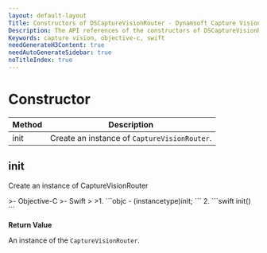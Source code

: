```yaml
---
layout: default-layout
Title: Constructors of DSCaptureVisionRouter - Dynamsoft Capture Vision Router Module iOS Edition API Reference
Description: The API references of the constructors of DSCaptureVisionRouter.
Keywords: capture vision, objective-c, swift
needGenerateH3Content: true
needAutoGenerateSidebar: true
noTitleIndex: true
---
```


# Constructor

| Method | Description |
| ------ | ----------- |
| init | Create an instance of `CaptureVisionRouter`. |

## init

Create an instance of CaptureVisionRouter

<div class="sample-code-prefix"></div>
>- Objective-C
>- Swift
>
>1. 
```objc
- (instancetype)init;
```
2. 
```swift
init()
```

**Return Value**

An instance of the `CaptureVisionRouter`.
